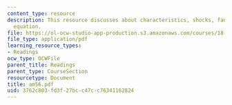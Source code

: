 ```yaml
---
content_type: resource
description: This resource discusses about characteristics, shocks, fans and Burger?s
  equation.
file: https://ol-ocw-studio-app-production.s3.amazonaws.com/courses/18-086-mathematical-methods-for-engineers-ii-spring-2006/3762c803fd3f27bcc47cc76341162824_am56.pdf
file_type: application/pdf
learning_resource_types:
- Readings
ocw_type: OCWFile
parent_title: Readings
parent_type: CourseSection
resourcetype: Document
title: am56.pdf
uid: 3762c803-fd3f-27bc-c47c-c76341162824
---
```

